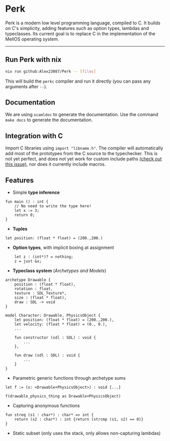 # Perk

Perk is a modern low level programming language, compiled to C. It builds on C's simplicity, adding features such as option types, lambdas and typeclasses. Its current goal is to replace C in the implementation of the MellOS operating system.

---

## Run Perk with nix

```bash
nix run github:Alex23087/Perk -- [files]
```

This will build the `perkc` compiler and run it directly (you can pass any arguments after `--`).

## Documentation

We are using `ocamldoc` to generate the documentation. Use the command `make docs` to generate the documentation.

## Integration with C

Import C libraries using `import "libname.h"`. The compiler will automatically add most of the prototypes from the C source to the typechecker. This is not yet perfect, and does not yet work for custom include paths [(check out this issue)](https://github.com/Alex23087/Perk/issues/12), nor does it currently include macros.

## Features

- Simple **type inference**

```
fun main () : int {
    // No need to write the type here!
    let x := 3;
    return 0;
} 
```

- **Tuples**

```
let position: (float * float) = (200.,200.)
```

- **Option types**, with implicit boxing at assignment

```
    let z : (int*)? = nothing;
    z = just &x;
```

- **Typeclass system** (*Archetypes and Models*)

```
archetype Drawable {
    position : (float * float),
    rotation : float,
    texture : SDL_Texture*,
    size : (float * float),
    draw : SDL -> void
}
```

```
model Character: Drawable, PhysicsObject {
    let position: (float * float) = (200.,200.),
    let velocity: (float * float) = (0., 0.),
    ...

    fun constructor (sdl : SDL) : void {
        ...
    },

    fun draw (sdl : SDL) : void {
        ...
    }
}
```

- Parametric generic functions through archetype sums

```
let f := (x: <Drawable+PhysicsObject>) : void {...}

f(drawable_physics_thing as Drawable+PhysicsObject)
```

- Capturing anonymous functions

```
fun streq (s1 : char*) : char* => int {
    return (s2 : char*) : int {return (strcmp (s1, s2) == 0)}
}
```

- Static subset (only uses the stack, only allows non-capturing lambdas)
